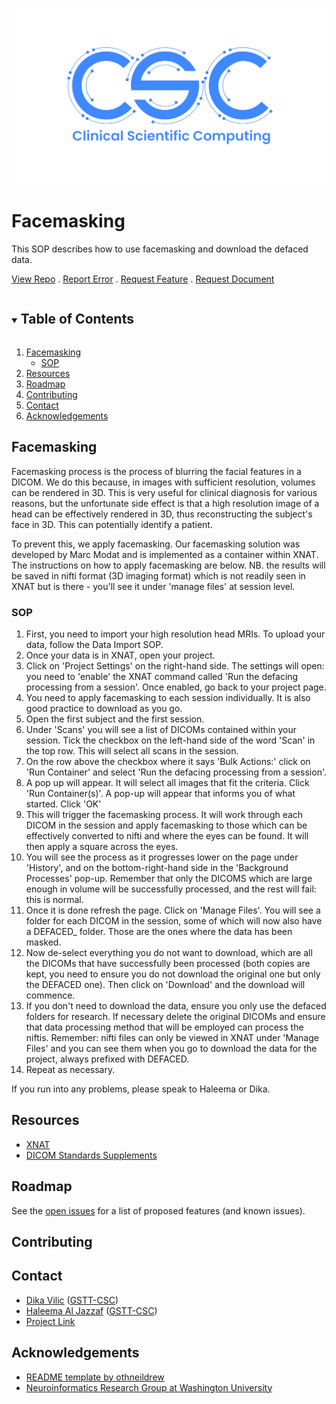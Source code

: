 [![image](assets/transparent-CSC-logo.png)](https://github.com/GSTT-CSC/XNAT)

# Facemasking

This SOP describes how to use facemasking and download the defaced data.

[View Repo](https://github.com/GSTT-CSC/XNAT) . [Report Error](https://github.com/GSTT-CSC/XNAT/issues) . [Request Feature](https://github.com/GSTT-CSC/XNAT/issues) . [Request Document](https://github.com/GSTT-CSC/XNAT/issues)


<!-- TABLE OF CONTENTS -->
<details open="open">
  <summary><h2 style="display: inline-block">Table of Contents</h2></summary>
  <ol>
    <li>
      <a href="#data-checking">Facemasking</a>
      <ul>
        <li><a href="#PII">SOP</a></li>
      </ul>
    </li>
    <li><a href="#resources">Resources</a></li>
    <li><a href="#roadmap">Roadmap</a></li>
    <li><a href="#contributing">Contributing</a></li>
    <li><a href="#contact">Contact</a></li>
   <li><a href="#acknowledgements">Acknowledgements</a></li>
  </ol>
</details>



<!-- FACEMASKING -->
## Facemasking

Facemasking process is the process of blurring the facial features in a DICOM. We do this because, in images with sufficient resolution,
volumes can be rendered in 3D. This is very useful for clinical diagnosis for various reasons, but the unfortunate side effect is that a high
resolution image of a head can be effectively rendered in 3D, thus reconstructing the subject's face in 3D. This can potentially identify
a patient. 

To prevent this, we apply facemasking. Our facemasking solution was developed by Marc Modat and is implemented as a container within XNAT.
The instructions on how to apply facemasking are below. NB. the results will be saved in nifti format (3D imaging format) which is not readily seen in
XNAT but is there - you'll see it under 'manage files' at session level.

<!-- SOP -->
### SOP
1. First, you need to import your high resolution head MRIs. To upload your data, follow the Data Import SOP.
2. Once your data is in XNAT, open your project. 
3. Click on 'Project Settings' on the right-hand side. The settings will open: you need to 'enable' the XNAT command called 'Run the defacing processing from a session'. 
Once enabled, go back to your project page.
4. You need to apply facemasking to each session individually. It is also good practice to download as you go.
5. Open the first subject and the first session. 
6. Under 'Scans' you will see a list of DICOMs contained within your session. Tick the checkbox on the left-hand side of the word 'Scan' in the 
top row. This will select all scans in the session.
7. On the row above the checkbox where it says 'Bulk Actions:' click on 'Run Container' and select 'Run the defacing processing from a session'.
8. A pop up will appear. It will select all images that fit the criteria. Click 'Run Container(s)'. A pop-up will appear that informs you of what started. Click 'OK'
9. This will trigger the facemasking process. It will work through each DICOM in the session and apply facemasking to those which can be effectively converted
to nifti and where the eyes can be found. It will then apply a square across the eyes.
10. You will see the process as it progresses lower on the page under 'History', and on the bottom-right-hand side in the 'Background Processes' pop-up. Remember that only
the DICOMS which are large enough in volume will be successfully processed, and the rest will fail: this is normal.
11. Once it is done refresh the page. Click on 'Manage Files'. You will see a folder for each DICOM in the session, some of which will now
also have a DEFACED_ folder. Those are the ones where the data has been masked. 
12. Now de-select everything you do not want to download, which are all the DICOMs that have successfully been processed (both copies are kept, you need to ensure
you do not download the original one but only the DEFACED one). Then click on 'Download' and the download will commence. 
13. If you don't need to download the data, ensure you only use the defaced folders for research. If necessary delete the original DICOMs and 
ensure that data processing method that will be employed can process the niftis. Remember: nifti files can only be viewed in XNAT under 'Manage Files' and you can 
see them when you go to download the data for the project, always prefixed with DEFACED.
14. Repeat as necessary. 

If you run into any problems, please speak to Haleema or Dika.

<!-- RESOURCES -->
## Resources
* [XNAT](https://www.xnat.org/)
* [DICOM Standards Supplements](https://www.dicomstandard.org/supplements)

<!-- ROADMAP -->
## Roadmap
See the [open issues](https://github.com/GSTT-CSC/XNAT/issues) for a list of proposed features (and known issues).

<!-- CONTRIBUTING -->
## Contributing

<!-- CONTACT -->
## Contact

* [Dika Vilic](mailto:Dijana.Vilic@gstt.nhs.uk) ([GSTT-CSC](https://gstt-csc.github.io/))
* [Haleema Al Jazzaf](mailto:Haleema.AlJazzaf@gstt.nhs.uk) ([GSTT-CSC](https://gstt-csc.github.io/))
* [Project Link](https://github.com/GSTT-CSC/XNAT)

<!-- ACKNOWLEDGEMENTS -->
## Acknowledgements

* [README template by othneildrew](https://github.com/othneildrew/Best-README-Template)
* [Neuroinformatics Research Group at Washington University](https://www.mir.wustl.edu/research/research-centers/computational-imaging-research-center-circ/labs/marcus-lab)
